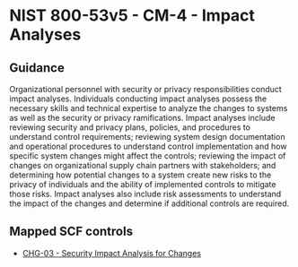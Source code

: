 # NIST 800-53v5 - CM-4 - Impact Analyses
## Guidance
Organizational personnel with security or privacy responsibilities conduct impact analyses. Individuals conducting impact analyses possess the necessary skills and technical expertise to analyze the changes to systems as well as the security or privacy ramifications. Impact analyses include reviewing security and privacy plans, policies, and procedures to understand control requirements; reviewing system design documentation and operational procedures to understand control implementation and how specific system changes might affect the controls; reviewing the impact of changes on organizational supply chain partners with stakeholders; and determining how potential changes to a system create new risks to the privacy of individuals and the ability of implemented controls to mitigate those risks. Impact analyses also include risk assessments to understand the impact of the changes and determine if additional controls are required.
## Mapped SCF controls
- [CHG-03 - Security Impact Analysis for Changes](../scf/chg-03-securityimpactanalysisforchanges.md)